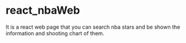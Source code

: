 # react_nbaWeb
It is a react web page that you can search nba stars and be shown the information and shooting chart of them. 
